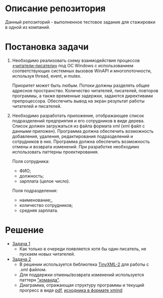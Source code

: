 # Описание репозитория
Данный репозиторий - выполненное тестовое задание для стажировки в одной из компаний. 
# Постановка задачи
1) Необходимо реализовать схему взаимодействия процессов [«читатели-писатели»](https://ru.wikipedia.org/wiki/%D0%97%D0%B0%D0%B4%D0%B0%D1%87%D0%B0_%D0%BE_%D1%87%D0%B8%D1%82%D0%B0%D1%82%D0%B5%D0%BB%D1%8F%D1%85-%D0%BF%D0%B8%D1%81%D0%B0%D1%82%D0%B5%D0%BB%D1%8F%D1%85) под ОС Windows с использованием соответствующих системных вызовов WinAPI и многопоточности, используя thread, event, и mutex. 

    Приоритет может быть любым. Потоки должны разделять общее адресное пространство. Количество читателей, писателей, повторов программы, а также временные задержки, задаются директивами препроцессора. Обеспечить вывод на экран результат работы читателей и писателей.
2) Необходимо разработать приложение, отображающее список
подразделений предприятия и его сотрудников в виде дерева. Список должен загружаться из файла формата xml (xml файл с данными приложен). Программа должна обеспечить возможность добавления, удаления, редактирования подразделений и сотрудников в них. Программа должна обеспечить возможность отмены и возврата изменений. При разработке необходимо использовать паттерны проектирования.

    Поля сотрудника:
    - ФИО;
    - должность;
    - зарплата (целое число).

    Поля подразделения:
    - наименование;,
    - количество сотрудников;
    - средняя зарплата.

# Решение
- [Задача 1](task_1/task_1.cpp)
  - Как только в очереди появляется хотя бы один писатель, не пускаем новых читателей.
- [Задача 2](task_2/task_2.cpp)
  - В решении используется библиотека [TinyXML-2](https://github.com/leethomason/tinyxml2) для работы с .xml файлом.
  - Для поддержки отмены/возврата изменений используется паттерн ["команда"](https://ru.wikipedia.org/wiki/%D0%9A%D0%BE%D0%BC%D0%B0%D0%BD%D0%B4%D0%B0_(%D1%88%D0%B0%D0%B1%D0%BB%D0%BE%D0%BD_%D0%BF%D1%80%D0%BE%D0%B5%D0%BA%D1%82%D0%B8%D1%80%D0%BE%D0%B2%D0%B0%D0%BD%D0%B8%D1%8F)).
  - Диаграмма, отражающая структуру программы и текущий прогресс в виде [pdf](task_2/MindMap/task2.pdf), [исходника в формате xmind](task_2/MindMap/task2.xmind)